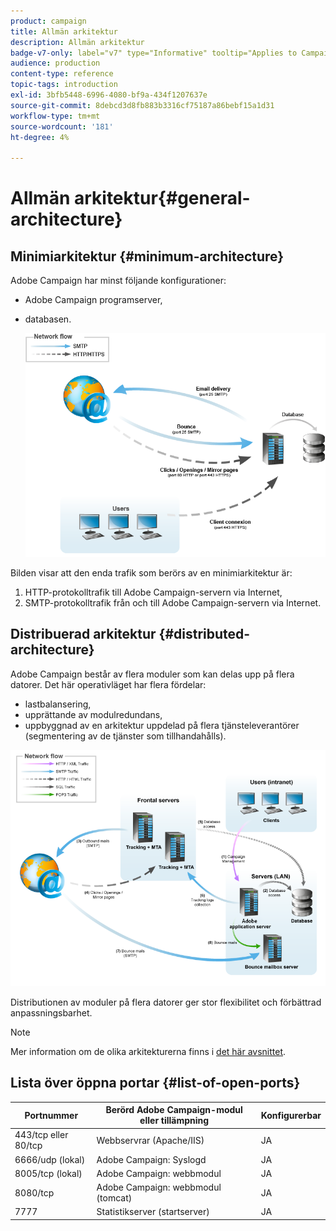 ```yaml
---
product: campaign
title: Allmän arkitektur
description: Allmän arkitektur
badge-v7-only: label="v7" type="Informative" tooltip="Applies to Campaign Classic v7 only"
audience: production
content-type: reference
topic-tags: introduction
exl-id: 3bfb5448-6996-4080-bf9a-434f1207637e
source-git-commit: 8debcd3d8fb883b3316cf75187a86bebf15a1d31
workflow-type: tm+mt
source-wordcount: '181'
ht-degree: 4%

---
```


# Allmän arkitektur{#general-architecture}



## Minimiarkitektur {#minimum-architecture}

Adobe Campaign har minst följande konfigurationer:

* Adobe Campaign programserver,
* databasen.

   ![](assets/formation_exploitation.png)

Bilden visar att den enda trafik som berörs av en minimiarkitektur är:

1. HTTP-protokolltrafik till Adobe Campaign-servern via Internet,
1. SMTP-protokolltrafik från och till Adobe Campaign-servern via Internet.

## Distribuerad arkitektur {#distributed-architecture}

Adobe Campaign består av flera moduler som kan delas upp på flera datorer. Det här operativläget har flera fördelar:

* lastbalansering,
* upprättande av modulredundans,
* uppbyggnad av en arkitektur uppdelad på flera tjänsteleverantörer (segmentering av de tjänster som tillhandahålls).

![](assets/architecturerepartie.png)

Distributionen av moduler på flera datorer ger stor flexibilitet och förbättrad anpassningsbarhet.

>[!NOTE]
>
>Mer information om de olika arkitekturerna finns i [det här avsnittet](../../installation/using/general-architecture.md).

## Lista över öppna portar {#list-of-open-ports}

| Portnummer | Berörd Adobe Campaign-modul eller tillämpning | Konfigurerbar |
|---|---|---|
| 443/tcp eller 80/tcp | Webbservrar (Apache/IIS) | JA |
| 6666/udp (lokal) | Adobe Campaign: Syslogd | JA |
| 8005/tcp (lokal) | Adobe Campaign: webbmodul | JA |
| 8080/tcp | Adobe Campaign: webbmodul (tomcat) | JA |
| 7777 | Statistikserver (startserver) | JA |
